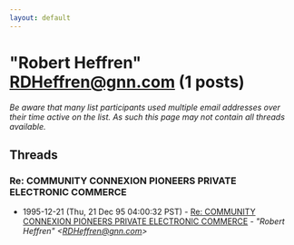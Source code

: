 ```yaml
---
layout: default
---
```


# "Robert Heffren" <RDHeffren@gnn.com> (1 posts)

_Be aware that many list participants used multiple email addresses over their time active on the list. As such this page may not contain all threads available._

## Threads

### Re: COMMUNITY CONNEXION PIONEERS PRIVATE ELECTRONIC COMMERCE
+ 1995-12-21 (Thu, 21 Dec 95 04:00:32 PST) - [Re: COMMUNITY CONNEXION PIONEERS PRIVATE ELECTRONIC COMMERCE](/archive/1995/12/1e0c119081fb86310f789ee95a9903fefa410b05fd992f9b662d579d086e2e63) - _"Robert Heffren" \<RDHeffren@gnn.com\>_

